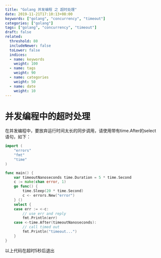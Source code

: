 ```yaml
---
title: "Golang 并发编程 之 超时处理"
date: 2019-11-21T17:10:13+08:00
keywords: ["golang", "concurrency", "timeout"]
categories: ["golang"]
tags: ["golang", "concurrency", "timeout"]
draft: false
related:
  threshold: 80
  includeNewer: false
  toLower: false
  indices:
  - name: keywords
    weight: 100
  - name: tags
    weight: 90
  - name: categories
    weight: 50
  - name: date
    weight: 10
---
```


并发编程中的超时处理
===
在并发编程中，要放弃运行时间太长的同步调用，请使用带有time.After的select语句，如下：
```go
import (
	"errors"
	"fmt"
	"time"
)

func main() {
	var timeoutNanoseconds time.Duration = 5 * time.Second
	c := make(chan error, 1)
	go func() {
		time.Sleep(20 * time.Second)
		c <- errors.New("error")
	} ()
	select {
	case err := <-c:
		// use err and reply
		fmt.Println(err)
	case <-time.After(timeoutNanoseconds):
		// call timed out
		fmt.Println("timeout...")
	}
}
```
以上代码在超时5秒后退出


